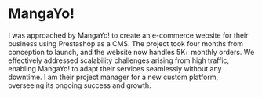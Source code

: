 # MangaYo!

I was approached by MangaYo! to create an e-commerce website for their business using Prestashop as a CMS. The project took four months from conception to launch, and the website now handles 5K+ monthly orders. We effectively addressed scalability challenges arising from high traffic, enabling MangaYo! to adapt their services seamlessly without any downtime. I am their project manager for a new custom platform, overseeing its ongoing success and growth.